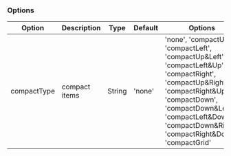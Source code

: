 ### Options

| Option      | Description   | Type   | Default | Options                                                                                                                                                                                                                                      |
| ----------- | ------------- | ------ | ------- | -------------------------------------------------------------------------------------------------------------------------------------------------------------------------------------------------------------------------------------------- |
| compactType | compact items | String | 'none'  | 'none', 'compactUp', 'compactLeft', 'compactUp&Left', 'compactLeft&Up', 'compactRight', 'compactUp&Right', 'compactRight&Up', 'compactDown', 'compactDown&Left', 'compactLeft&Down', 'compactDown&Right', 'compactRight&Down', 'compactGrid' |
